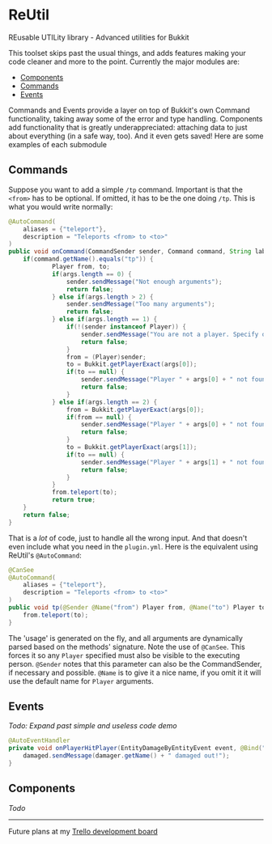ReUtil
======

REusable UTILity library - Advanced utilities for Bukkit

This toolset skips past the usual things, and adds features making your code cleaner and more to the point. Currently the major modules are:

- [Components](#components)
- [Commands](#commands)
- [Events](#events)

Commands and Events provide a layer on top of Bukkit's own Command functionality, taking away some of the error and type handling. Components add functionality that is greatly underappreciated: attaching data to just about everything (in a safe way, too). And it even gets saved! Here are some examples of each submodule

## Commands
Suppose you want to add a simple `/tp` command. Important is that the `<from>` has to be optional. If omitted, it has to be the one doing `/tp`. This is what you would write normally:
```java
@AutoCommand(
    aliases = {"teleport"},
    description = "Teleports <from> to <to>"
)
public void onCommand(CommandSender sender, Command command, String label, String[] args) {
    if(command.getName().equals("tp")) {
            Player from, to;
            if(args.length == 0) {
                sender.sendMessage("Not enough arguments");
                return false;
            } else if(args.length > 2) {
                sender.sendMessage("Too many arguments");
                return false;
            } else if(args.length == 1) {
                if(!(sender instanceof Player)) {
                    sender.sendMessage("You are not a player. Specify one or execute ingame");
                    return false;
                }
                from = (Player)sender;
                to = Bukkit.getPlayerExact(args[0]);
                if(to == null) {
                    sender.sendMessage("Player " + args[0] + " not found");
                    return false;
                }
            } else if(args.length == 2) {
                from = Bukkit.getPlayerExact(args[0]);
                if(from == null) {
                    sender.sendMessage("Player " + args[0] + " not found");
                    return false;
                }
                to = Bukkit.getPlayerExact(args[1]);
                if(to == null) {
                    sender.sendMessage("Player " + args[1] + " not found");
                    return false;
                }
            }
            from.teleport(to);
            return true;
    }
    return false;
}
```

That is a *lot* of code, just to handle all the wrong input. And that doesn't even include what you need in the `plugin.yml`. Here is the equivalent using ReUtil's `@AutoCommand`:
```java
@CanSee
@AutoCommand(
    aliases = {"teleport"},
    description = "Teleports <from> to <to>"
)
public void tp(@Sender @Name("from") Player from, @Name("to") Player to) {
    from.teleport(to);
}
```

The 'usage' is generated on the fly, and all arguments are dynamically parsed based on the methods' signature. Note the use of `@CanSee`. This forces it so any `Player` specified must also be visible to the executing person. `@Sender` notes that this parameter can also be the CommandSender, if necessary and possible. `@Name` is to give it a nice name, if you omit it it will use the default name for `Player` arguments.

## Events
*Todo: Expand past simple and useless code demo*
```java
@AutoEventHandler
private void onPlayerHitPlayer(EntityDamageByEntityEvent event, @Bind("entity") Player damaged, @Bind("damager") Player damager) {
    damaged.sendMessage(damager.getName() + " damaged out!");
}
```

## Components
*Todo*

---
Future plans at my [Trello development board](https://trello.com/c/SB8qfvcI)

